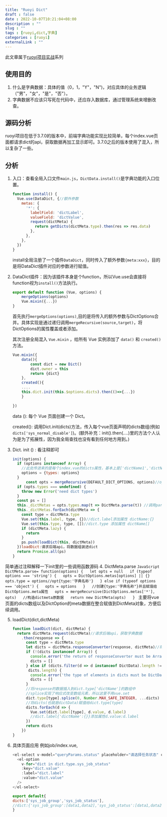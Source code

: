 ```yaml
---
title: "Ruoyi Dict"
draft : false
date : 2022-10-07T10:21:04+08:00
description : ""
slug : "" 
tags : [ruoyi,dict,字典]
categories : [ruoyi]
externalLink : ""
---
```

此文章属于[ruoyi项目实战](https://allworldg.xyz/tags/ruoyi/)系列

## 使用目的
1. 什么是字典数据：具体的值（0，1，"Y"，"N")，对应具体的业务逻辑（"男"，"女"，"是"，"否"）。
2. 字典数据不应该只写死在代码中，还应存入数据库，通过管理系统来增删改查。

## 源码分析
ruoyi项目在低于3.7.0的版本中，前端字典功能实现比较简单，每个index.vue页面都请求dict的api，获取数据再加工显示即可。3.7.0之后的版本使用了混入，所以复杂了一些。

## 分析
1. 入口：查看全局入口文件`main.js`，`DictData.install()`是字典功能的入口位置。
	```Javascript
	function install() {
	  Vue.use(DataDict, {//额外参数
	    metas: {
	      '*': {
	        labelField: 'dictLabel',
	        valueField: 'dictValue',
	        request(dictMeta) {
	          return getDicts(dictMeta.type).then(res => res.data)
	        },
	      },
	    },
	  })
	}
	```
	install全局注册了一个插件`DataDict`，同时传入了额外参数`{meta:xxx}`，目的是将DataDict插件对应的参数进行赋值。

2. DataDict插件：因为该插件本身是个function，所以Vue.use会直接将function视为`install()`方法执行。
	```JavaScript
	export default function (Vue, options) {
		mergeOptions(options)
		Vue.mixin({...})
	}
	```
	首先执行`mergeOptions(options)`,目的是将传入的额外参数与DictOptions合并。具体实现是通过递归调用`mergeRecursive(source,target)`，将DictOptions的属性覆盖或者添加。

	其次注册全局混入 `Vue.mixin` ，给所有 Vue 实例添加了 `data()` 和 `created()` 方法。
	```JavaScript
	Vue.mixin({
		data(){
			const dict = new Dict()
			dict.owner = this
			return {dict}
		},
		created(){
		....
		this.dict.init(this.$options.dicts).then(()=>{...})
		}
		
	})
	```
	data (): 每个 Vue 页面创建一个 Dict。
	
	created(): 调用Dict.init(dicts)方法，传入每个vue页面声明的dicts数组(例如 `dicts['sys_normal_disable']`)。(额外补充：init().then(....)里的方法个人认为是为了拓展性，因为我全局查找也没有看到任何地方用到。)

3. Dict. init () : 看注释即可
	```JavaScript
	init(options) {  
	  if (options instanceof Array) {  
	    //此处传进来的是每个index.vue的dicts属性，基本上是['dictName1','dictName2']之类的。  
	    options = {types: options}  
	  }  
		  const opts = mergeRecursive(DEFAULT_DICT_OPTIONS, options)//options与DEFAULT合并，并且将合并结果赋值给opts  
	  if (opts.types === undefined) {  
	    throw new Error('need dict types')  
	  }  
	  const ps = []  
	  this._dictMetas = opts.types.map(t => DictMeta.parse(t)) //调用parse,将数组中的字符串转换为DictMeta对象返回。 
	  this._dictMetas.forEach(dictMeta => {  
	    const type = dictMeta.type  
	    Vue.set(this.label, type, {})//dict.label添加属性 dictName:{}
	    Vue.set(this.type, type, [])//dict.type 添加属性 dictName[]
	    if (dictMeta.lazy) {  
	      return  
	    }  
	    ps.push(loadDict(this, dictMeta))  
	  })loadDict:请求后端api，将数据组装进dict  
	  return Promise.all(ps)  
	}
	```

简单通过注释解释一下init里的一些调用函数源码
4. DictMeta.parse
	```JavaScript
	DictMeta.parse= function(options) {  
	  let opts = null  
	  if (typeof options === 'string') {  
	    opts = DictOptions.metas[options] || {}  
	    opts.type = options//opt{type:'字典名称'}  
	  } else if (typeof options === 'object') {  
	    opts = options  
	  }  
	  //创建{type:'字典名称"}并且赋值给DictOptions.meta属性  
	  opts = mergeRecursive(DictOptions.metas['*'], opts)  
	  //构造dictmeta原数据  
	  return new DictMeta(opts)  
	}
	```
	主要将vue页面的dicts数组以及DictOption的meta数据在整合赋值到DictMeta对象，方便后续调用。

5. loadDict(dict,dictMeta)
	```JavaScript
	function loadDict(dict, dictMeta) {  
	  return dictMeta.request(dictMeta)//请求后端api，获取字典数据  
	    .then(response => {  
	      const type = dictMeta.type  
	      let dicts = dictMeta.responseConverter(response, dictMeta)//将response转换成DictData  
	      if (!(dicts instanceof Array)) {  
	        console.error('the return of responseConverter must be Array.<DictData>')  
	        dicts = []  
	      } else if (dicts.filter(d => d instanceof DictData).length !==
	       dicts.length) {  
	        console.error('the type of elements in dicts must be DictData')  
	        dicts = []  
	      }  
	      //将response的数据插入到dict.type['dictName']的数组中  
	      //splice实现了响应式改变数组元素，所以这里不用vue.set  
	      dict.type[type].splice(0, Number.MAX_SAFE_INTEGER, ...dicts)
	      //将dicts(也就是dictData)赋值给dict.type[type]  
	      dicts.forEach(d => {  
	        Vue.set(dict.label[type], d.value, d.label)
	        //dict.label{'dictName':{}}添加属性d.value:d.label  
	      })  
	      return dicts  
	    })  
	}	
	```

6. 具体页面应用
	例如job/index.vue,
	```JavaScript
	<el-select v-model="queryParams.status" placeholder="请选择任务状态" clearable>  
	  <el-option  
	    v-for="dict in dict.type.sys_job_status"  
	    :key="dict.value"  
	    :label="dict.label"  
	    :value="dict.value"  
	  />  
	</el-select>	

	export default{
	dicts:['sys_job_group','sys_job_status'],
	//dict:{'sys_job_group':[data1,data2],'sys_job_status':[data1,data2]} 通过上文的代码全局混入得到
	}
	```
